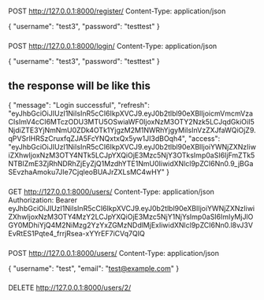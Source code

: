 ###

POST http://127.0.0.1:8000/register/
Content-Type: application/json

{
"username": "test3",
"password": "testtest"
}

###

POST http://127.0.0.1:8000/login/
Content-Type: application/json

{
"username": "test3",
"password": "testtest"
}

## the response will be like this

{
"message": "Login successful",
"refresh": "eyJhbGciOiJIUzI1NiIsInR5cCI6IkpXVCJ9.eyJ0b2tlbl90eXBlIjoicmVmcmVzaCIsImV4cCI6MTczODU3MTU5OSwiaWF0IjoxNzM3OTY2Nzk5LCJqdGkiOiI5NjdiZTE3YjNmNmU0ZDk4OTk1YjgzM2M1NWRhYjgyMiIsInVzZXJfaWQiOjZ9.qPVSrlHRSzCruxfqZJA5FcYNQxtxQx5yw1JI3dBOqh4",
"access": "eyJhbGciOiJIUzI1NiIsInR5cCI6IkpXVCJ9.eyJ0b2tlbl90eXBlIjoiYWNjZXNzIiwiZXhwIjoxNzM3OTY4NTk5LCJpYXQiOjE3Mzc5NjY3OTksImp0aSI6IjFmZTk5NTBlZmE3ZjRhNDRhZjEyZjQ1MzdhYTE1NmU0IiwidXNlcl9pZCI6Nn0.9_jBGaSEvzhaAmoku7JIe7CjqleoBUAJrZXLsMC4wHY"
}

###

GET http://127.0.0.1:8000/users/
Content-Type: application/json
Authorization: Bearer eyJhbGciOiJIUzI1NiIsInR5cCI6IkpXVCJ9.eyJ0b2tlbl90eXBlIjoiYWNjZXNzIiwiZXhwIjoxNzM3OTY4MzY2LCJpYXQiOjE3Mzc5NjY1NjYsImp0aSI6ImIyMjJlOGY0MDhiYjQ4M2NiMzg2YzYxZGMzNDdlMjExIiwidXNlcl9pZCI6Nn0.l8vJ3VEvRtES1Pqte4_frrjRsea-xYYrEF7iCVq7QIQ

###

POST http://127.0.0.1:8000/users/
Content-Type: application/json

{
"username": "test",
"email": "test@example.com"
}

###

DELETE http://127.0.0.1:8000/users/2/

